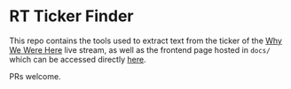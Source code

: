 # RT Ticker Finder

This repo contains the tools used to extract text from the ticker of the [Why We Were Here](https://www.youtube.com/watch?v=QL4X5aOazR0) live stream, as well as the frontend page hosted in `docs/` which can be accessed directly [here](https://beeradmoore.github.io/rt-ticker-finder/).

PRs welcome.